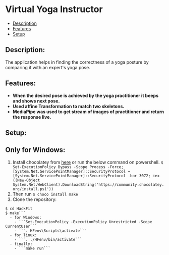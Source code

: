 # Virtual Yoga Instructor

* [Description](#description)
* [Features](#features)
* [Setup](#setup)

## Description:
The application helps in finding the correctness of a yoga posture by comparing it with an expert's yoga pose. 

## Features:
* **When the desired pose is achieved by the yoga practitioner it beeps and shows next pose.**
* **Used affine Transformation to match two skeletons.**
* **MediaPipe was used to get stream of images of practitioner and return the response live.**

## Setup:

## Only for Windows:
1. Install chocolatey from [here](https://chocolatey.org/install) or run the below command on powershell.
```$ Set-ExecutionPolicy Bypass -Scope Process -Force; [System.Net.ServicePointManager]::SecurityProtocol = [System.Net.ServicePointManager]::SecurityProtocol -bor 3072; iex ((New-Object System.Net.WebClient).DownloadString('https://community.chocolatey.org/install.ps1'))```
2. Then run
```$ choco install make```
3. Clone the repository:
```$ git clone https://github.com/Praveendwivedi/HackFit.git 
$ cd HackFit
$ make```
  - for Windows:
    - ```Set-ExecutionPolicy -ExecutionPolicy Unrestricted -Scope CurrentUser``` 
    - ```. HFenv\Scripts\activate```
  - for linux:
    - ```. ./HFenv/bin/activate```
  - finally:
    - ```make run```  

